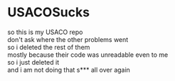 # USACOSucks
so this is my USACO repo  
don't ask where the other problems went  
so i deleted the rest of them  
mostly because their code was unreadable even to me  
so i just deleted it  
and i am not doing that s*** all over again
